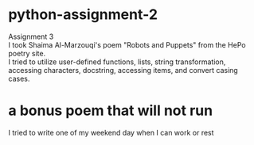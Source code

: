 # python-assignment-2
Assignment 3
\
I took Shaima Al-Marzouqi's poem "Robots and Puppets" from the HePo poetry site. 
\
I tried to utilize user-defined functions, lists, string transformation, accessing characters, docstring, accessing items, and convert casing cases.

# a bonus poem that will not run
I tried to write one of my weekend day when I can work or rest
